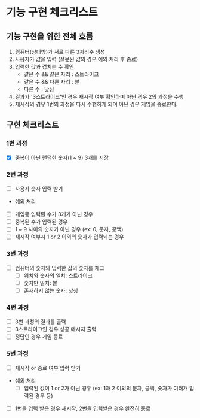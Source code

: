 # 기능 구현 체크리스트

## 기능 구현을 위한 전체 흐름

1. 컴퓨터(상대방)가 서로 다른 3자리수 생성
2. 사용자가 값을 입력 (잘못된 값의 경우 예외 처리 후 종료)
3. 입력한 값과 겹치는 수 확인
    - 같은 수 && 같은 자리 : 스트라이크
    - 같은 수 && 다른 자리 : 볼
    - 다른 수 : 낫싱
4. 결과가 '3스트라이크'인 경우 재시작 여부 확인하며 아닌 경우 2의 과정을 수행
5. 재시작의 경우 1번의 과정을 다시 수행하게 되며 아닌 경우 게임을 종료한다.

## 구현 체크리스트

### 1번 과정

- [x] 중복이 아닌 랜덤한 숫자(1 ~ 9) 3개를 저장

### 2번 과정

- [ ] 사용자 숫자 입력 받기
- 예외 처리
- [ ] 게임중 입력된 수가 3개가 아닌 경우
- [ ] 중복된 수가 입력된 경우
- [ ] 1 ~ 9 사이의 숫자가 아닌 경우 (ex: 0, 문자, 공백)
- [ ] 재시작 여부시 1 or 2 이외의 숫자가 입력되는 경우

### 3번 과정

- [ ] 컴퓨터의 숫자와 입력한 값의 숫자를 체크
    - [ ] 위치와 숫자의 일치: 스트라이크
    - [ ] 숫자만 일치: 볼
    - [ ] 존재하지 않는 숫자: 낫싱

### 4번 과정

- [ ] 3번 과정의 결과를 출력
- [ ] 3스트라이크인 경우 성공 메시지 출력
- [ ] 정답인 경우 게임 종료

### 5번 과정

- [ ] 재시작 or 종료 여부 입력 받기
- 예외 처리
    - [ ] 입력된 값이 1 or 2가 아닌 경우 (ex: 1과 2 이외의 문자, 공백, 숫자가 여러개 입력된 경우 등)
- [ ] 1번을 입력 받은 경우 재시작, 2번을 입력받은 경우 완전히 종료